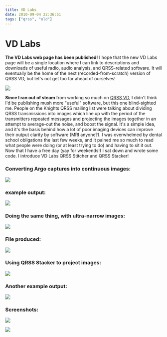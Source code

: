 ```yaml
---
title: VD Labs
date: 2010-09-04 22:36:51
tags: ["qrss", "old"]
---
```


# VD Labs

__The VD Labs web page has been published!__ I hope that the new VD Labs page will be a single location where I can link to descriptions and downloads of useful radio, audio analysis, and QRSS-related software. It will eventually be the home of the next (recorded-from-scratch) version of QRSS VD, but let's not get too far ahead of ourselves!

<div class="text-center img-medium">

[![](https://swharden.com/static/2010/09/04/vd-labs-flyer_thumb.jpg)](https://swharden.com/static/2010/09/04/vd-labs-flyer.jpg)

</div>

__Since I ran out of steam__ from working so much on [QRSS VD](http://www.swharden.com/blog/qrss_vd/), I didn't think I'd be publishing mush more "useful" software, but this one blind-sighted me. People on the Knights QRSS mailing list were talking about dividing QRSS transmissions into images which line up with the period of the transmitters repeated messages and projecting the images together in an attempt to average-out the noise, and boost the signal. It's a simple idea, and it's the basis behind how a lot of poor imaging devices can improve their output clarity by software (MRI anyone?). I was overwhelmed by dental school obligations the last few weeks, and it pained me so much to read what people were doing (or at least trying to do) and having to sit it out. Now that I have a free day (yay for weekends!) I sat down and wrote some code. I introduce VD Labs QRSS Stitcher and QRSS Stacker!

### Converting Argo captures into continuous images:

![](https://www.youtube.com/embed/Xyo10SyHtfU)


### example output:

<div class="text-center img-border large">

[![](https://swharden.com/static/2010/09/04/stitched_thumb.jpg)](https://swharden.com/static/2010/09/04/stitched.jpg)

</div>

### Doing the same thing, with ultra-narrow images:

![](https://www.youtube.com/embed/5jcZzIMtR-0)

### File produced:

<div class="text-center img-border">

[![](https://swharden.com/static/2010/09/04/stacked_narrow_thumb.jpg)](https://swharden.com/static/2010/09/04/stacked_narrow.jpg)

</div>

### Using QRSS Stacker to project images:

![](https://www.youtube.com/embed/-hiezkSFd4k)

### Another example output:

<div class="text-center img-border">

[![](https://swharden.com/static/2010/09/04/stacked_stitched_thumb.jpg)](https://swharden.com/static/2010/09/04/stacked_stitched.jpg)

</div>

### Screenshots:

<div class="text-center img-border">

![](https://swharden.com/static/2010/09/04/vd-labs-qrss-stacker.jpg)

</div>

<div class="text-center img-border">

![](https://swharden.com/static/2010/09/04/vd-labs-qrss-stitcher.jpg)

</div>